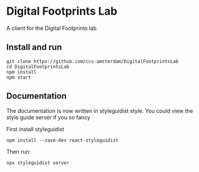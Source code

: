 # Digital Footprints Lab

A client for the Digital Footprints lab

## Install and run

```
git clone https://github.com/ccs-amsterdam/DigitalFootprintsLab
cd DigitalFootprintsLab
npm install
npm start
```

## Documentation

The documentation is now written in styleguidist style.
You could view the style guide server if you so fancy

First install styleguidist

```
npm install --save-dev react-styleguidist
```

Then run:

```
npx styleguidist server
```
